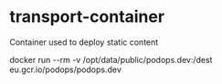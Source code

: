 # transport-container
Container used to deploy static content


docker run --rm -v /opt/data/public/podops.dev:/dest eu.gcr.io/podops/podops.dev

